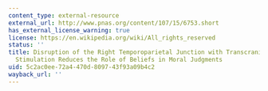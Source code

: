 ```yaml
---
content_type: external-resource
external_url: http://www.pnas.org/content/107/15/6753.short
has_external_license_warning: true
license: https://en.wikipedia.org/wiki/All_rights_reserved
status: ''
title: Disruption of the Right Temporoparietal Junction with Transcranial Magnetic
  Stimulation Reduces the Role of Beliefs in Moral Judgments
uid: 5c2ac0ee-72a4-470d-8097-43f93a09b4c2
wayback_url: ''
---
```

